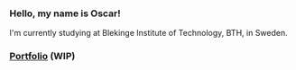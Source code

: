 ### Hello, my name is Oscar!
I'm currently studying at Blekinge Institute of Technology, BTH, in Sweden.

### [Portfolio](https://OscarLarm.com) (WIP)

<!--
**OscarLarm/OscarLarm** is a ✨ _special_ ✨ repository because its `README.md` (this file) appears on your GitHub profile.

Here are some ideas to get you started:

- 🔭 I’m currently working on ...
- 🌱 I’m currently learning ...
- 👯 I’m looking to collaborate on ...
- 🤔 I’m looking for help with ...
- 💬 Ask me about ...
- 📫 How to reach me: ...
- 😄 Pronouns: ...
- ⚡ Fun fact: ...
-->
